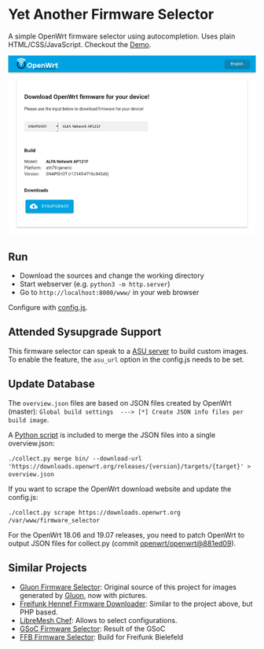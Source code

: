 # Yet Another Firmware Selector

A simple OpenWrt firmware selector using autocompletion. Uses plain
HTML/CSS/JavaScript. Checkout the [Demo](https://mwarning.github.io/yet-another-firmware-selector/www/).

![image](misc/screenshot.png)


## Run

* Download the sources and change the working directory
* Start webserver (e.g. `python3 -m http.server`)
* Go to `http://localhost:8000/www/` in your web browser

Configure with [config.js](www/config.js).

## Attended Sysupgrade Support

This firmware selector can speak to a [ASU server](https://github.com/aparcar/asu) to build custom images. To enable the feature, the `asu_url` option in the config.js needs to be set.

## Update Database

The `overview.json` files are based on JSON files created by OpenWrt
(master): `Global build settings  ---> [*] Create JSON info files per build
image`.

A [Python script](misc/collect.py) is included to merge the JSON files into a single overview.json:
```
./collect.py merge bin/ --download-url 'https://downloads.openwrt.org/releases/{version}/targets/{target}' > overview.json
```

If you want to scrape the OpenWrt download website and update the config.js:
```
./collect.py scrape https://downloads.openwrt.org /var/www/firmware_selector
```

For the OpenWrt 18.06 and 19.07 releases, you need to patch OpenWrt to output JSON files for collect.py (commit [openwrt/openwrt@881ed09](https://github.com/openwrt/openwrt/commit/881ed09ee6e23f6c224184bb7493253c4624fb9f)).

## Similar Projects

- [Gluon Firmware Selector](https://github.com/freifunk-darmstadt/gluon-firmware-selector): Original source of this project for images generated by [Gluon](https://github.com/freifunk-gluon/), now with pictures.
- [Freifunk Hennef Firmware Downloader](https://github.com/Freifunk-Hennef/ffhef-fw-dl): Similar to the project above, but PHP based.
- [LibreMesh Chef](https://github.com/libremesh/chef/): Allows to select configurations.
- [GSoC Firmware Selector](https://github.com/sudhanshu16/openwrt-firmware-selector/): Result of the GSoC
- [FFB Firmware Selector](https://github.com/freifunk-bielefeld/firmware-selector): Build for Freifunk Bielefeld
